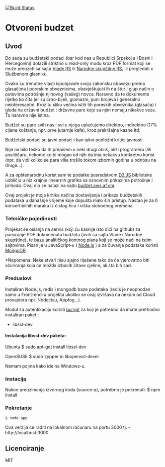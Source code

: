 [![Build Status](https://travis-ci.org/nenadg/otvoreni-budzet.png?branch=master)](https://travis-ci.org/nenadg/otvoreni-budzet)

Otvoreni budzet
=============================

## Uvod
Do sada su budžetski podaci (bar kod nas u Republici Srpskoj a i Bosni i Hercegovini) dolazili striktno u read-only modu kroz PDF format koji se može preuzeti sa sajta [Vlade RS](http://www.vladars.net/sr-SP-Cyrl/Vlada/Aktivnosti/Budzet/Pages/Arhiva.aspx) ili [Narodne skupštine RS](http://www.vladars.net/sr-SP-Cyrl/Vlada/Aktivnosti/Budzet/Pages/Arhiva.aspx), ili pregledati u Službenom glasniku. 

Ovako su trenutne vlasti ispunjavale svoju zakonsku obavezu prema glasačima i poreskim obveznicima, obavještujući ih na štur i glup način o putevima potrošnje njihovog (vašeg) novca. Naravno da te dokumente rijetko ko čita jer su crno-bijeli, glomazni, puni brojeva i generalno neinteresantni. Kroz tu sliku većina istih tih poreskih obveznika (glasača) i gleda na državni budžet : državne pare koje sa njim nemaju nikakve veze. To naravno nije istina. 

Budžet su pare svih nas i svi u njega uplaćujemo direktno, indirektno (17% cijene koštanja, npr. prve jutarnje kafe), kroz prekršajne kazne itd.

Budžetski podaci su javni podaci i kao takvi podložni kritici javnosti. 

Nije mi bilo teško da ih prepišem u neki drugi oblik, bliži programeru i/ili analitičaru, nekome ko bi mogao od njih da ima nekakvu konkretnu korist (npr. da vidi koliko se para više trošilo tokom izbornih godina u odnosu na druge...).

A za opštenarodnu korist sam te podatke posredstvom [D3.JS](http://d3js.org/) biblioteke uobličio u niz krajnje linearnih grafika sa osnovnim prikazima potrošnje i prihoda. Ovaj dio se nalazi na sajtu [budzet.aws.af.cm](http://statick.org:3000/).

Ovaj projekt je moja kritika načina dostavljanja i prikaza budžetskih podataka u današnje vrijeme koje dopušta malo širi pristup. Nastao je za 0 konvertibilnih maraka iz čistog hira i viška slobodnog vremena.

### Tehničke pojedinosti
Projekat se oslanja na servis (koji ću kasnije isto dići na github) za parsiranje PDF dokumenata budžeta (ovih sa sajta Vlade i Narodne skupštine), te bazu analitičkog kontnog plana koji se može naći na istim sajtovima. Pisan je u JavaScript-u ( [Node.js](http://nodejs.org/) ) a za čuvanje podataka koristi [MongoDB](http://www.mongodb.org/).

*Napomena: Neke stvari nisu sjajno riješene tako da će vjerovatno biti ažuriranja koja će možda izbaciti čitave cjeline, ali šta bih sad.


### Preduslovi
Instaliran Node.js, redis i mongodb baze podataka (redis je neophodan samo u Front-end-u projekta ukoliko se ovaj izvršava na nekom od Cloud provajdera npr. Nodejitsu, Appfog...).

Modul za autentikaciju koristi [bcrypt](http://en.wikipedia.org/wiki/Bcrypt) za koji je potrebno da imate prethodno instaliran paket :

- libssl-dev

#### Instalacija libssl-dev paketa:

Ubuntu
$ sudo apt-get install libssl-dev

OpenSUSE
$ sudo zypper in libopenssl-devel

Nemam pojma kako ide na Windows-u.

### Instacija
Nakon preuzimanja izvornog koda (source-a), potrebno je pokrenuti:
    $ npm install
    
### Pokretanje
    $ node app

Ova verzija će raditi na lokalnom računaru na portu 3000 tj. - http://localhost:3000

## Licenciranje

MIT
